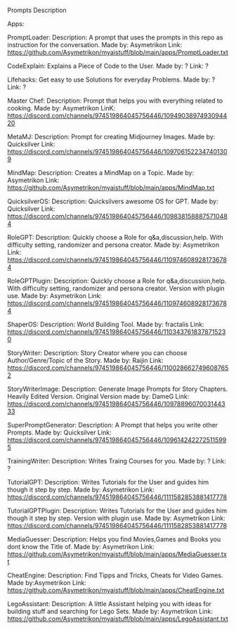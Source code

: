 Prompts Description

Apps:

PromptLoader:
Description: A prompt that uses the prompts in this repo as instruction for the conversation.
Made by: Asymetrikon
Link: https://github.com/Asymetrikon/myaistuff/blob/main/apps/PromptLoader.txt

CodeExplain:
Explains a Piece of Code to the User.
Made by: ?
Link: ?

Lifehacks:
Get easy to use Solutions for everyday Problems.
Made by: ?
Link: ?

Master Chef:
Description: Prompt that helps you with everything related to cooking.
Made by: Asymetrikon
LinK: https://discord.com/channels/974519864045756446/1094903897493094420

MetaMJ:
Description: Prompt for creating Midjourney Images.
Made by: Quicksilver
Link: https://discord.com/channels/974519864045756446/1097061522347401309

MindMap:
Description: Creates a MindMap on a Topic.
Made by: Asymetrikon
Link: https://github.com/Asymetrikon/myaistuff/blob/main/apps/MindMap.txt

QuicksilverOS:
Description: Quicksilvers awesome OS for GPT.
Made by: Quicksilver
Link: https://discord.com/channels/974519864045756446/1098381588875710484

RoleGPT:
Description: Quickly choose a Role for q&a,discussion,help. With difficulty setting, randomizer and persona creator.
Made by: Asymetrikon
Link: https://discord.com/channels/974519864045756446/1109746089281736784

RoleGPTPlugin:
Description: Quickly choose a Role for q&a,discussion,help. With difficulty setting, randomizer and persona creator. Version with plugin use.
Made by: Asymetrikon
Link: https://discord.com/channels/974519864045756446/1109746089281736784

ShaperOS:
Description: World Building Tool.
Made by: fractalis
Link: https://discord.com/channels/974519864045756446/1103437618378715230

StoryWriter:
Description: Story Creator where you can choose Author/Genre/Topic of the Story.
Made by: Raijin
Link: https://discord.com/channels/974519864045756446/1100286627496087652

StoryWriterImage:
Description: Generate Image Prompts for Story Chapters. Heavily Edited Version.
Original Version made by: DameG
Link: https://discord.com/channels/974519864045756446/1097889607003144333

SuperPromptGenerator:
Description: A Prompt that helps you write other Prompts.
Made by: Quicksilver
Link: https://discord.com/channels/974519864045756446/1096142422725115995

TrainingWriter:
Description: Writes Traing Courses for you.
Made by: ?
Link: ?

TutorialGPT:
Description: Writes Tutorials for the User and guides him though it step by step.
Made by: Asymetrikon
Link: https://discord.com/channels/974519864045756446/1111582853881417778

TutorialGPTPlugin:
Description: Writes Tutorials for the User and guides him though it step by step. Version with plugin use.
Made by: Asymetrikon
Link: https://discord.com/channels/974519864045756446/1111582853881417778

MediaGuesser:
Description: Helps you find Movies,Games and Books you dont know the Title of.
Made by: Asymetrikon
Link: https://github.com/Asymetrikon/myaistuff/blob/main/apps/MediaGuesser.txt

CheatEngine:
Description: Find Tipps and Tricks, Cheats for Video Games.
Made by:Asymetrikon
Link: https://github.com/Asymetrikon/myaistuff/blob/main/apps/CheatEngine.txt

LegoAssistant:
Description: A little Assistant helping you with ideas for building stuff and searching for Lego Sets.
Made by: Asymetrikon
Link: https://github.com/Asymetrikon/myaistuff/blob/main/apps/LegoAssistant.txt
